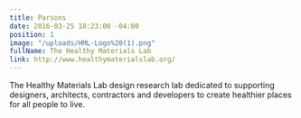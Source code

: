 ```yaml
---
title: Parsons
date: 2016-03-25 18:23:00 -04:00
position: 1
image: "/uploads/HML-Logo%20(1).png"
fullName: The Healthy Materials Lab
link: http://www.healthymaterialslab.org/
---
```


The Healthy Materials Lab design research lab dedicated to supporting designers, architects, contractors and developers to create healthier places for all people to live. 
